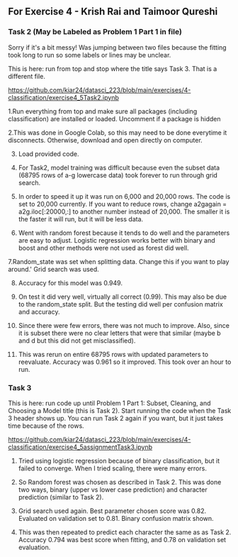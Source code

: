## For Exercise 4 - Krish Rai and Taimoor Qureshi

### Task 2 (May be Labeled as Problem 1 Part 1 in file)

Sorry if it's a bit messy! Was jumping between two files because the fitting took long to run so some labels or lines may be unclear.

This is here: run from top and stop where the title says Task 3. That is a different file.

https://github.com/kiar24/datasci_223/blob/main/exercises/4-classification/exercise4_5Task2.ipynb

1.Run everything from top and make sure all packages (including classification) are installed or loaded. Uncomment if a package is hidden

2.This was done in Google Colab, so this may need to be done everytime it disconnects. Otherwise, download and open directly on computer.

3. Load provided code. 

4. For Task2, model training was difficult because even the subset data (68795 rows of a-g lowercase data) took forever to run through grid search.

5. In order to speed it up it was run on 6,000 and 20,000 rows. The code is set to 20,000 currently. If you want to reduce rows, change a2gagain = a2g.iloc[:20000,:] to another number instead of 20,000. The smaller it is the faster it will run, but it will be less data.

6. Went with random forest because it tends to do well and the parameters are easy to adjust. Logistic regression works better with binary and boost and other methods were not used as forest did well.

7.Random_state was set when splitting data. Change this if you want to play around.' Grid search was used.

8. Accuracy for this model was 0.949. 

9. On test it did very well, virtually all correct (0.99). This may also be due to the random_state split. But the testing did well per confusion matrix and accuracy.

10. Since there were few errors, there was not much to improve. Also, since it is subset there were no clear letters that were that similar (maybe b and d but this did not get misclassified).

11. This was rerun on entire 68795 rows with updated parameters to reevaluate. Accuracy was 0.961 so it improved. This took over an hour to run.

### Task 3
This is here: run code up until Problem 1 Part 1: Subset, Cleaning, and Choosing a Model title (this is Task 2). Start running the code when the Task 3 header shows up. You can run Task 2 again if you want, but it just takes time because of the rows.

https://github.com/kiar24/datasci_223/blob/main/exercises/4-classification/exercise4_5assignmentTask3.ipynb

1. Tried using logistic regression because of binary classification, but it failed to converge. When I tried scaling, there were many errors.

2. So Random forest was chosen as described in Task 2. This was done two ways, binary (upper vs lower case prediction) and character prediction (similar to Task 2).

3. Grid search used again. Best parameter chosen score was 0.82. Evaluated on validation set to 0.81. Binary confusion matrix shown.

4. This was then repeated to predict each character the same as as Task 2. Accuracy 0.794 was best score when fitting, and 0.78 on validation set evaluation.
